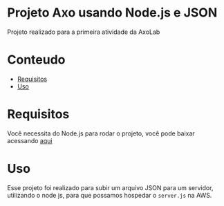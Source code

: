 # Projeto Axo usando Node.js e JSON
Projeto realizado para a primeira atividade da AxoLab
# Conteudo
- [Requisitos](#requisitos)
- [Uso](#uso)


# Requisitos
Você necessita do Node.js para rodar o projeto, você pode baixar acessando [aqui](https://nodejs.org/pt)

# Uso
Esse projeto foi realizado para subir um arquivo JSON para um servidor, utilizando o node js, para que possamos hospedar o `server.js` na AWS.